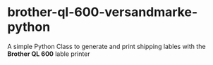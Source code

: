 # brother-ql-600-versandmarke-python

A simple Python Class to generate and print shipping lables with the **Brother QL 600** lable printer
